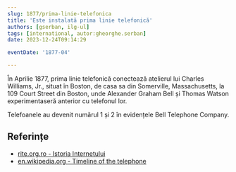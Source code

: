 ```yaml
---
slug: 1877/prima-linie-telefonica
title: 'Este instalată prima linie telefonică'
authors: [gserban, ilg-ul]
tags: [international, autor:gheorghe.serban]
date: 2023-12-24T09:14:29

eventDate: '1877-04'

---
```


În Aprilie 1877, prima linie telefonică conectează atelierul lui
Charles Williams, Jr., situat în Boston, de casa sa din Somerville,
Massachusetts, la 109 Court Street din Boston, unde Alexander
Graham Bell și Thomas Watson experimentaseră anterior cu
telefonul lor.

<!-- truncate -->

Telefoanele au devenit numărul 1 și 2 în evidențele Bell Telephone Company.

## Referințe

- [rite.org.ro - Istoria Internetului](https://rite.org.ro/istoria-internetului/)
- [en.wikipedia.org - Timeline of the telephone](https://en.wikipedia.org/wiki/Timeline_of_the_telephone)
